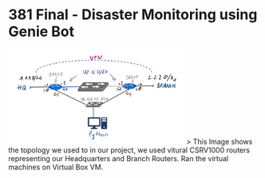 # 381 Final - Disaster Monitoring using Genie Bot
<img src='images/header.png' width=70% />
> This Image shows the topology we used to in our project, we used vitural CSRV1000 routers representing our Headquarters and Branch Routers. Ran the virtual machines on Virtual Box VM.
